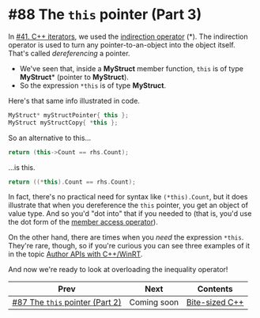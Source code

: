 # #88 The `this` pointer (Part 3)

In [#41. C++ iterators](041.md), we used the [indirection operator](https://docs.microsoft.com/cpp/cpp/indirection-operator-star) (*). The indirection operator is used to turn any pointer-to-an-object into the object itself. That's called *dereferencing* a pointer.

* We've seen that, inside a **MyStruct** member function, `this` is of type **MyStruct**\* (pointer to **MyStruct**).
* So the expression `*this` is of type **MyStruct**.

Here's that same info illustrated in code.

```cpp
MyStruct* myStructPointer{ this };
MyStruct myStructCopy{ *this };
```

So an alternative to this...

```cpp
return (this->Count == rhs.Count);
```

...is this.

```cpp
return ((*this).Count == rhs.Count);
```

In fact, there's no practical need for syntax like `(*this).Count`, but it does illustrate that when you dereference the `this` pointer, you get an object of value type. And so you'd "dot into" that if you needed to (that is, you'd use the dot form of the [member access operator](https://docs.microsoft.com/cpp/cpp/member-access-operators-dot-and)).

On the other hand, there are times when you *need* the expression `*this`. They're rare, though, so if you're curious you can see three examples of it in the topic [Author APIs with C++/WinRT](https://docs.microsoft.com/windows/uwp/cpp-and-winrt-apis/author-apis).

And now we're ready to look at overloading the inequality operator!

|Prev|Next|Contents|
|-|-|-|
|[#87 The `this` pointer (Part 2)](087.md)|Coming soon|[Bite-sized C++](../README.md)|
